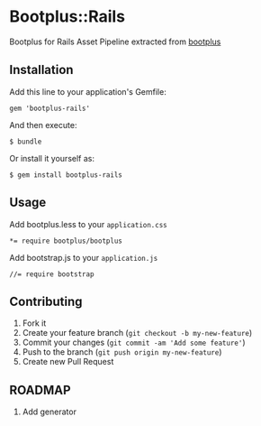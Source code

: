 # Bootplus::Rails

Bootplus for Rails Asset Pipeline extracted from [bootplus](https://github.com/aozora/bootplus)

## Installation

Add this line to your application's Gemfile:

    gem 'bootplus-rails'

And then execute:

    $ bundle

Or install it yourself as:

    $ gem install bootplus-rails

## Usage

Add bootplus.less to your `application.css`

    *= require bootplus/bootplus

Add bootstrap.js to your `application.js`
    
    //= require bootstrap

## Contributing

1. Fork it
2. Create your feature branch (`git checkout -b my-new-feature`)
3. Commit your changes (`git commit -am 'Add some feature'`)
4. Push to the branch (`git push origin my-new-feature`)
5. Create new Pull Request

## ROADMAP

1. Add generator
